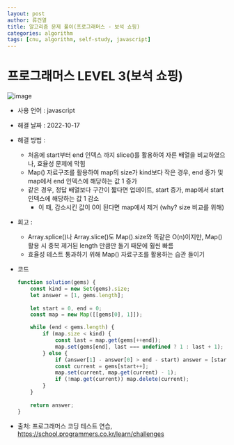 ```yaml
---
layout: post
author: 류건열
title: 알고리즘 문제 풀이(프로그래머스 - 보석 쇼핑)
categories: algorithm
tags: [cnu, algorithm, self-study, javascript]
---
```


# 프로그래머스 LEVEL 3(보석 쇼핑)

  ![image](https://user-images.githubusercontent.com/34560965/196179424-689bf0c7-d447-4582-bc29-e6d099393aac.png)

  - 사용 언어 : javascript

  - 해결 날짜 : 2022-10-17

  - 해결 방법 :
    - 처음에 start부터 end 인덱스 까지 slice()를 활용하여 자른 배열을 비교하였으나, 효율성 문제에 막힘
    - Map() 자료구조를 활용하여 map의 size가 kind보다 작은 경우, end 증가 및 map에서 end 인덱스에 해당하는 값 1 증가
    - 같은 경우, 정답 배열보다 구간이 짧다면 업데이트, start 증가, map에서 start 인덱스에 해당하는 값 1 감소
      - 이 때, 감소시킨 값이 0이 된다면 map에서 제거 (why? size 비교를 위해)

  - 회고 : 
    - Array.splice()나 Array.slice()도 Map().size와 똑같은 O(n)이지만, Map() 활용 시 중복 제거된 length 만큼만 돌기 때문에 훨씬 빠름
    - 효율성 테스트 통과하기 위해 Map() 자료구조를 활용하는 습관 들이기
  
  - 코드

    ```javascript
    function solution(gems) {
        const kind = new Set(gems).size;
        let answer = [1, gems.length];
        
        let start = 0, end = 0;
        const map = new Map([[gems[0], 1]]);

        while (end < gems.length) {
            if (map.size < kind) {
                const last = map.get(gems[++end]);
                map.set(gems[end], last === undefined ? 1 : last + 1);
            } else {
                if (answer[1] - answer[0] > end - start) answer = [start + 1, end + 1];
                const current = gems[start++];
                map.set(current, map.get(current) - 1);
                if (!map.get(current)) map.delete(current);
            }
        }
        
        return answer;
    }
    ```
    
  - 출처: 프로그래머스 코딩 테스트 연습, https://school.programmers.co.kr/learn/challenges
